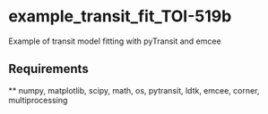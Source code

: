 # example_transit_fit_TOI-519b
Example of transit model fitting with pyTransit and emcee


## Requirements
** numpy, matplotlib, scipy, math, os, pytransit, ldtk, emcee, corner, multiprocessing 
